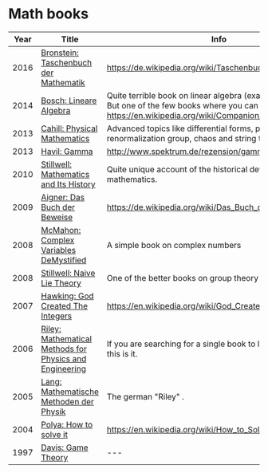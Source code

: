 # Math books

 Year | Title | Info 
------|-------|------
2016  | [Bronstein: Taschenbuch der Mathematik](https://www.amazon.de/Taschenbuch-Mathematik-Bronstein-Multiplattform-CD-ROM-DeskTop/dp/3808557907/?tag=maierandi-21) | https://de.wikipedia.org/wiki/Taschenbuch_der_Mathematik
2014  | [Bosch: Lineare Algebra](https://www.amazon.de/Lineare-Algebra-Springer-Lehrbuch-Siegfried-Bosch/dp/3642552595/?tag=maierandi-21) | Quite terrible book on linear algebra (examples? never!). But one of the few books where you can learn about https://en.wikipedia.org/wiki/Companion_matrix  
2013  | [Cahill: Physical Mathematics](https://www.amazon.de/Physical-Mathematics-Kevin-Cahill/dp/1107005213/?tag=maierandi-21) | Advanced topics like differential forms, path integrals, renormalization group, chaos and string theory.
2013  | [Havil: Gamma](https://www.amazon.de/GAMMA-Konstante-Primzahlstr%C3%A4nde-Riemannsche-Vermutung/dp/3642366279/?tag=maierandi-21) | http://www.spektrum.de/rezension/gamma/895012
2010  | [Stillwell: Mathematics and Its History](https://www.amazon.de/Mathematics-Its-History-Undergraduate-Texts/dp/144196052X/?tag=maierandi-21) | Quite unique account of the historical development of mathematics. 
2009  | [Aigner: Das Buch der Beweise](https://www.amazon.de/Das-BUCH-Beweise-Martin-Aigner/dp/3642022588/?tag=maierandi-21) | https://de.wikipedia.org/wiki/Das_Buch_der_Beweise
2008  | [McMahon: Complex Variables DeMystified](https://www.amazon.de/Complex-Variables-Demystified-David-Mcmahon/dp/007154920X?tag=maierandi-21) | A simple book on complex numbers
2008  | [Stillwell: Naive Lie Theory](https://www.amazon.de/-/en/John-Stillwell/dp/0387782141?tag=maierandi-21) | One of the better books on group theory
2007  | [Hawking: God Created The Integers](https://www.amazon.de/God-Created-Integers-Mathematical-Breakthroughs/dp/0762430044/?tag=maierandi-21) | https://en.wikipedia.org/wiki/God_Created_the_Integers
2006  | [Riley: Mathematical Methods for Physics and Engineering](https://www.amazon.de/Mathematical-Methods-Physics-Engineering-Comprehensive/dp/0521679710/?tag=maierandi-21) | If you are searching for a single book to learn mathematics, this is it. 
2005  | [Lang: Mathematische Methoden der Physik](https://www.amazon.de/Mathematische-Methoden-Physik-Christian-Lang/dp/3827415586/?tag=maierandi-21) | The german "Riley" .
2004  | [Polya: How to solve it](https://www.amazon.de/How-Solve-Mathematical-Princeton-Science/dp/069111966X/?tag=maierandi-21) | https://en.wikipedia.org/wiki/How_to_Solve_It
1997  | [Davis: Game Theory](https://www.amazon.de/-/en/Morton-D-Davis/dp/0486296725?tag=maierandi-21) | ---